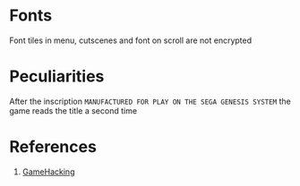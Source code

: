 # Fonts

Font tiles in menu, cutscenes and font on scroll are not encrypted

# Peculiarities

After the inscription `MANUFACTURED FOR PLAY ON THE SEGA GENESIS SYSTEM` the game reads the title a second time 

# References

1. [GameHacking](https://gamehacking.org/game/15183)